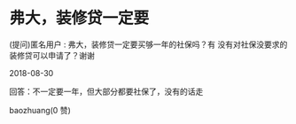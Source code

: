 # 弗大，装修贷一定要

(提问)匿名用户 : 弗大，装修贷一定要买够一年的社保吗？有 没有对社保没要求的装修贷可以申请了？谢谢

2018-08-30

回答：不一定要一年，但大部分都要社保了，没有的话走

baozhuang(0 赞)